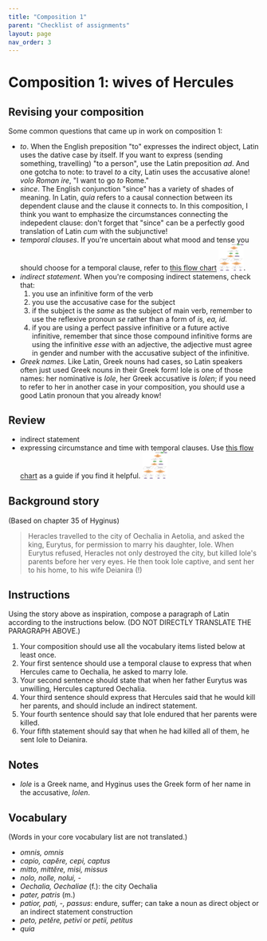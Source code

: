 ```yaml
---
title: "Composition 1"
parent: "Checklist of assignments"
layout: page
nav_order: 3
---
```


# Composition 1: wives of Hercules

## Revising your composition

Some common questions that came up in work on composition 1:

- *to*.  When the English preposition "to" expresses the indirect object, Latin uses the dative case by itself.  If you want to express (sending something, travelling) "to a person", use the Latin preposition *ad*.  And one gotcha to note:  to travel *to* a city, Latin uses the accusative alone!  *volo Roman ire*, "I want to go *to* Rome."
- *since*.  The English conjunction "since" has a variety of shades of meaning.  In Latin, *quia* refers to a causal connection between its dependent clause and the clause it connects to.  In this composition, I think you want to emphasize the circumstances connecting the indepedent clause: don't forget that "since" can be a perfectly good translation of Latin *cum* with the subjunctive!
- *temporal clauses*.  If you're uncertain about what mood and tense you should choose for a temporal clause, refer to [this flow chart](../../imgs/sot.png) [<img src="../../imgs/sot.png" width="50"/>](../../imgs/sot.png).
- *indirect statement*. When you're composing indirect statemens, check that:
    1. you use an infinitive form of the verb
    2. you use the accusative case for the subject
    3. if the subject is the *same* as the subject of main verb, remember to use the reflexive pronoun *se* rather than a form of *is, ea, id*.
    4. if you are using a perfect passive infinitive or a future active infinitive, remember that since those compound infinitive forms are using the infinitive *esse* with an adjective, the adjective must agree in gender and number with the accusative subject of the infinitive.
- *Greek names*.  Like Latin, Greek nouns had cases, so Latin speakers often just used Greek nouns in their Greek form!  Iole is one of those names:  her nominative is *Iole*, her Greek accusative is *Iolen*; if you need to refer to her in another case in your composition, you should use a good Latin pronoun that you already know!


## Review

- indirect statement
- expressing circumstance and time with temporal clauses.  Use [this flow chart](../../imgs/sot.png) as a guide if you find it helpful. [<img src="../../imgs/sot.png" width="50"/>](../../imgs/sot.png)

## Background story

(Based on chapter 35 of Hyginus)

> Heracles travelled to the city of Oechalia in Aetolia, and asked the king, Eurytus, for permission to marry his daughter, Iole.  When Eurytus refused, Heracles not only destroyed the city, but killed Iole's parents before her very eyes.  He then took Iole captive, and sent her to his home, to his wife Deianira (!)


## Instructions

 Using the story above as inspiration, compose a paragraph of Latin according to the instructions below. (DO NOT DIRECTLY TRANSLATE THE PARAGRAPH ABOVE.)

1. Your composition should use all the vocabulary items listed below at least once.
1. Your first sentence should use a temporal clause to express that when Hercules came to Oechalia, he asked to marry Iole.
2. Your second sentence should state that when her father Eurytus was unwilling, Hercules captured Oechalia.
3. Your third sentence should express that Hercules said that he would kill her parents, and should include an indirect statement.
4. Your fourth sentence should say that Iole endured that her parents were killed.
5. Your fifth statement should say that when he had killed all of them, he sent Iole to Deianira.


## Notes

 - *Iole* is a Greek name, and Hyginus uses the Greek form of her name in the accusative, *Iolen*.


## Vocabulary

(Words in your core vocabulary list are not translated.)

- *omnis, omnis*
- *capio, capĕre, cepi, captus*
- *mitto, mittĕre, misi, missus*
- *nolo, nolle, nolui, -*
- *Oechalia, Oechaliae* (f.): the city Oechalia
- *pater, patris* (m.)
- *patior, pati, -, passus*: endure, suffer; can take a noun as direct object or an indirect statement construction
- *peto, petĕre, petivi* or *petii, petitus*
- *quia* 
